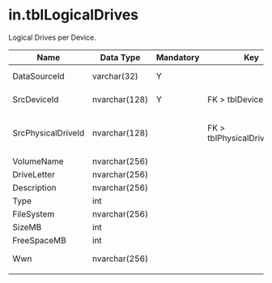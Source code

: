 # in.tblLogicalDrives

​​​Logical Drives per Device.​​​​

| Name               | Data Type     | Mandatory | Key                          | Comment                                                                                  |
|--------------------|---------------|-----------|------------------------------|------------------------------------------------------------------------------------------|
| DataSource​Id       | varchar(32)   | Y         |                              | Unique ID of the source of this record.                                                  |
| SrcDeviceId        | nvarchar(128) | Y         | FK > tblDevices.SrcId        | Device this drive is defined on.                                                         |
| SrcPhysicalDriveId | nvarchar(128) |           | FK > tblPhysicalDrives.SrcId | If this is a volume on a local physical drive, the corresponding tblPhysicalDrive.SrcId. |
| VolumeName         | nvarchar(256) |           |                              |                                                                                          |
| DriveLetter        | nvarchar(256) |           |                              |                                                                                          |
| Description        | nvarchar(256) |           |                              |                                                                                          |
| Type               | int           |           |                              | Win32_LogicalDisk.DriveType.                                                             |
| FileSystem         | nvarchar(256) |           |                              |                                                                                          |
| SizeMB             | int           |           |                              |                                                                                          |
| FreeSpaceMB        | int           |           |                              |                                                                                          |
| Wwn                | nvarchar(256) |           |                              | World Wide Name of attached storage.                                                     |
|                    |               |           |                              |                                                                                          |